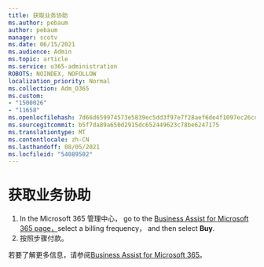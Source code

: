 ```yaml
---
title: 获取业务协助
ms.author: pebaum
author: pebaum
manager: scotv
ms.date: 06/15/2021
ms.audience: Admin
ms.topic: article
ms.service: o365-administration
ROBOTS: NOINDEX, NOFOLLOW
localization_priority: Normal
ms.collection: Adm_O365
ms.custom:
- "1500026"
- "11658"
ms.openlocfilehash: 7d66d659974573e5839ec5dd3f97e7f28aef6de4f1097ec26cd3df9b00495de5
ms.sourcegitcommit: b5f7da89a650d2915dc652449623c78be6247175
ms.translationtype: MT
ms.contentlocale: zh-CN
ms.lasthandoff: 08/05/2021
ms.locfileid: "54089502"
---
```

# <a name="get-business-assist"></a>获取业务协助

1. In the Microsoft 365 管理中心， go to the [Business Assist for Microsoft 365 page，](https://go.microsoft.com/fwlink/p/?linkid=2158423)select a billing frequency， and then select **Buy**.
2. 按照步骤付款。

若要了解更多信息，请参阅[Business Assist for Microsoft 365](/microsoft-365/admin/misc/business-assist)。